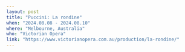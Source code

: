 ```yaml
---
layout: post
title: "Puccini: La rondine"
when: "2024.08.08 - 2024.08.10"
where: "Melbourne, Australia"
who: "Victorian Opera"
link: "https://www.victorianopera.com.au/production/la-rondine/"
---
```

